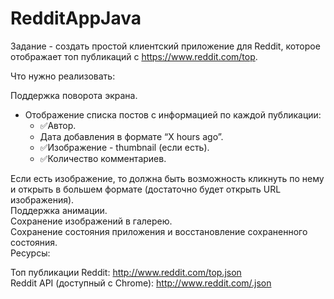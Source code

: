 # RedditAppJava

Задание - создать простой клиентский приложение для Reddit, которое отображает топ публикаций с https://www.reddit.com/top.

Что нужно реализовать:  

Поддержка поворота экрана.  
- Отображение списка постов с информацией по каждой публикации:  
    - ✅Автор.  
    - Дата добавления в формате “X hours ago”.  
    - ✅Изображение - thumbnail (если есть).  
    - ✅Количество комментариев.
  
Если есть изображение, то должна быть возможность кликнуть по нему и открыть в большем формате (достаточно будет открыть URL изображения).  
Поддержка анимации.  
Сохранение изображений в галерею.  
Сохранение состояния приложения и восстановление сохраненного состояния.  
Ресурсы:

Топ публикации Reddit: http://www.reddit.com/top.json  
Reddit API (доступный с Chrome): http://www.reddit.com/.json
